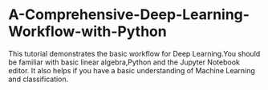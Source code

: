 # A-Comprehensive-Deep-Learning-Workflow-with-Python
This tutorial demonstrates the basic workflow for Deep Learning.You should be familiar with basic linear algebra,Python and the Jupyter Notebook editor. It also helps if you have a basic understanding of Machine Learning and classification.
